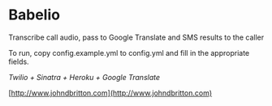 # Babelio

Transcribe call audio, pass to Google Translate and SMS results to the caller

To run, copy config.example.yml to config.yml and fill in the appropriate fields.

*Twilio + Sinatra + Heroku + Google Translate*

[http://www.johndbritton.com](http://www.johndbritton.com)